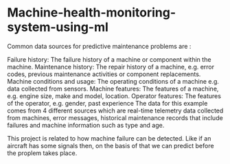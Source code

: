 # Machine-health-monitoring-system-using-ml

Common data sources for predictive maintenance problems are :

Failure history: The failure history of a machine or component within the machine.
Maintenance history: The repair history of a machine, e.g. error codes, previous maintenance activities or component replacements.
Machine conditions and usage: The operating conditions of a machine e.g. data collected from sensors.
Machine features: The features of a machine, e.g. engine size, make and model, location.
Operator features: The features of the operator, e.g. gender, past experience The data for this example comes from 4 different sources which are real-time telemetry data collected from machines, error messages, historical maintenance records that include failures and machine information such as type and age.

This project is related to how machine failure can be detected. Like if an aircraft has some signals then, on the basis of that we can predict before the proplem takes place.
